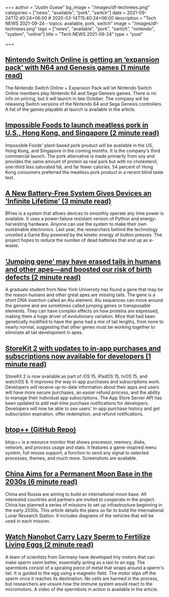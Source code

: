 +++
author = "Justin Guese"
bg_image = "/images/df-technews.png"
categories = ["news", "available", "pork", "switch"]
date = 2021-09-24T12:40:24+06:00 # 2020-03-14T15:40:24+06:00
description = "Tech NEWS 2021-09-24 - topics: available, pork, switch"
image = "/images/df-technews.png"
tags = ["news", "available", "pork", "switch", "nintendo", "system", "online"]
title = "Tech NEWS 2021-09-24"
type = "post"

+++

## [Nintendo Switch Online is getting an ‘expansion pack’ with N64 and Genesis games (1 minute read)](https://www.theverge.com/2021/9/23/22688780/nintendo-switch-online-expansion-pack-64-sega-genesis-controllers)

The Nintendo Switch Online + Expansion Pack will let Nintendo Switch Online members play Nintendo 64 and Sega Genesis games. There is no info on pricing, but it will launch in late October. The company will be releasing Switch versions of the Nintendo 64 and Sega Genesis controllers. A list of the games playable at launch is available in the article.

## [Impossible Foods to launch meatless pork in U.S., Hong Kong, and Singapore (2 minute read)](https://www.cnbc.com/2021/09/23/impossible-foods-launches-meatless-pork-in-us-hong-kong-singapore.html)

Impossible Foods' plant-based pork product will be available in the US, Hong Kong, and Singapore in the coming months. It is the company's third commercial launch. The pork alternative is made primarily from soy and provides the same amount of protein as real pork but with no cholesterol, one-third less saturated fat, and far fewer calories. 54 percent of Hong Kong consumers preferred the meatless pork product in a recent blind taste test.

## [A New Battery-Free System Gives Devices an 'Infinite Lifetime' (3 minute read)](https://interestingengineering.com/a-new-battery-free-system-gives-devices-an-infinite-lifetime)

BFree is a system that allows devices to smoothly operate any time power is available. It uses a power-failure resistant version of Python and energy-harvesting hardware. Anyone can use the system to make their own sustainable electronics. Last year, the researchers behind the technology unveiled a Game Boy powered by the kinetic energy of button presses. The project hopes to reduce the number of dead batteries that end up as e-waste.

## [‘Jumping gene’ may have erased tails in humans and other apes—and boosted our risk of birth defects (2 minute read)](https://www.science.org/content/article/jumping-gene-may-have-erased-tails-humans-and-other-apes-and-boosted-our-risk-birth-defects)

A graduate student from New York University has found a gene that may be the reason humans and other great apes are missing tails. The gene is a short DNA insertion called an Alu element. Alu sequences can move around the genome and are sometimes called jumping genes or transposable elements. They can have complex effects on how proteins are expressed, making them a huge driver of evolutionary variation. Mice that had been genetically modified to have the gene had a mix of tail lengths, from none to nearly normal, suggesting that other genes must be working together to eliminate all tail development in apes.

## [StoreKit 2 with updates to in-app purchases and subscriptions now available for developers (1 minute read)](https://9to5mac.com/2021/09/22/storekit-2-with-updates-to-in-app-purchases-and-subscriptions-now-available-for-developers/)

StoreKit 2 is now available as part of iOS 15, iPadOS 15, tvOS 15, and watchOS 8. It improves the way in-app purchases and subscriptions work. Developers will receive up-to-date information about their apps and users will have more secure purchases, an easier refund process, and the ability to manage their individual app subscriptions. The App Store Server API has been updated to add real-time purchase notifications for developers. Developers will now be able to see users' in-app purchase history and get subscription expiration, offer redemption, and refund notifications.

## [btop++ (GitHub Repo)](https://github.com/aristocratos/btop)

btop++ is a resource monitor that shows processor, memory, disks, network, and process usage and stats. It features a game-inspired menu system, full mouse support, a function to send any signal to selected processes, themes, and much more. Screenshots are available.

## [China Aims for a Permanent Moon Base in the 2030s (6 minute read)](https://spectrum.ieee.org/china-aims-for-a-permanent-moon-base-in-the-2030s)

China and Russia are aiming to build an international moon base. All interested countries and partners are invited to cooperate in the project. China has planned a series of missions to set up infrastructure beginning in the early 2030s. This article details the plans so far to build the International Lunar Research Station. It includes diagrams of the vehicles that will be used in each mission.

## [Watch Nanobot Carry Lazy Sperm to Fertilize Living Eggs (2 minute read)](https://interestingengineering.com/watch-nanobot-carry-lazy-sperm-to-fertilize-living-eggs)

A team of scientists from Germany have developed tiny motors that can make sperm swim better, essentially acting as a taxi to an egg. The spermbots consist of a spiraling piece of metal that wraps around a sperm's tail. It is guided to the egg using a magnetic field. The motor slips off the sperm once it reaches its destination. No cells are harmed in the process, but researchers are unsure how the immune system would react to the micromotors. A video of the spermbots in action is available in the article.


